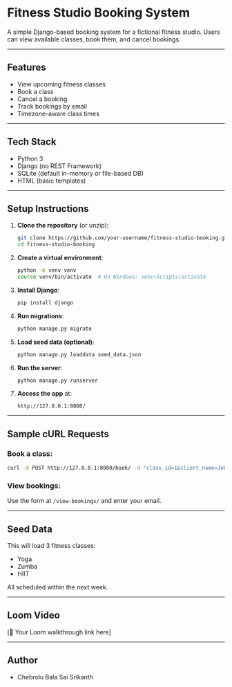 
# Fitness Studio Booking System

A simple Django-based booking system for a fictional fitness studio. Users can view available classes, book them, and cancel bookings.

---

## Features

- View upcoming fitness classes
- Book a class
- Cancel a booking
- Track bookings by email
- Timezone-aware class times

---

## Tech Stack

- Python 3
- Django (no REST Framework)
- SQLite (default in-memory or file-based DB)
- HTML (basic templates)

---

## Setup Instructions

1. **Clone the repository** (or unzip):
   ```bash
   git clone https://github.com/your-username/fitness-studio-booking.git
   cd fitness-studio-booking
   ```

2. **Create a virtual environment**:
   ```bash
   python -m venv venv
   source venv/bin/activate  # On Windows: venv\Scripts\activate
   ```

3. **Install Django**:
   ```bash
   pip install django
   ```

4. **Run migrations**:
   ```bash
   python manage.py migrate
   ```

5. **Load seed data (optional)**:
   ```bash
   python manage.py loaddata seed_data.json
   ```

6. **Run the server**:
   ```bash
   python manage.py runserver
   ```

7. **Access the app** at:
   ```
   http://127.0.0.1:8000/
   ```

---

## Sample cURL Requests

### Book a class:
```bash
curl -X POST http://127.0.0.1:8000/book/ -d "class_id=1&client_name=John Doe&client_email=john@example.com"
```

### View bookings:
Use the form at `/view-bookings/` and enter your email.

---

## Seed Data

This will load 3 fitness classes:
- Yoga
- Zumba
- HIIT

All scheduled within the next week.

---

## Loom Video

[🔗 Your Loom walkthrough link here]

---

## Author

- Chebrolu Bala Sai Srikanth
